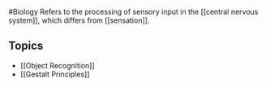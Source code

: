 #Biology
Refers to the processing of sensory input in the [[central nervous system]], which differs from [[sensation]].
## Topics
* [[Object Recognition]]
* [[Gestalt Principles]]